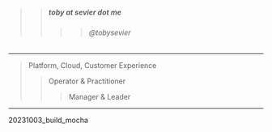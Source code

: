 

> 
>> ##### toby at sevier dot me
>>>> ###### @tobysevier

---

> Platform, Cloud, Customer Experience
>> Operator & Practitioner
>>> Manager & Leader

---



20231003_build_mocha